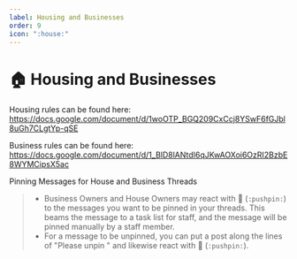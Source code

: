 ```yaml
---
label: Housing and Businesses
order: 9
icon: ":house:"
---
```


<style>
h1:before { content: "🏠 " }
</style> 

# Housing and Businesses

Housing rules can be found here: https://docs.google.com/document/d/1woOTP_BGQ209CxCcj8YSwF6fGJbl8uGh7CLgtYp-qSE

Business rules can be found here: https://docs.google.com/document/d/1_BlD8lANtdI6qJKwAOXoi6OzRI2BzbE8WYMCipsX5ac

Pinning Messages for House and Business Threads
> - Business Owners and House Owners may react with 📌 (`:pushpin:`) to the messages you want to be pinned in your threads. This beams the message to a task list for staff, and the message will be pinned manually by a staff member.
> - For a message to be unpinned, you can put a post along the lines of "Please unpin <link to the message>" and likewise react with 📌 (`:pushpin:`).
